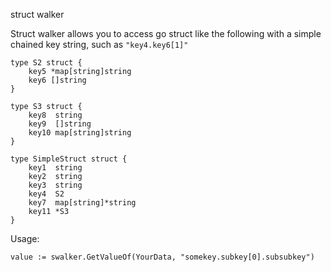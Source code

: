 struct walker

Struct walker allows you to access go struct like the following with a simple chained key string, such as `"key4.key6[1]"`

```
type S2 struct {
	key5 *map[string]string
	key6 []string
}

type S3 struct {
	key8  string
	key9  []string
	key10 map[string]string
}

type SimpleStruct struct {
	key1  string
	key2  string
	key3  string
	key4  S2
	key7  map[string]*string
	key11 *S3
}
```

Usage:
```
value := swalker.GetValueOf(YourData, "somekey.subkey[0].subsubkey")
```
